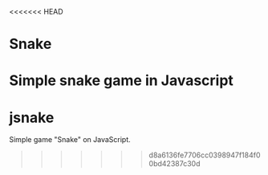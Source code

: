 <<<<<<< HEAD
# Snake
Simple snake game in Javascript
=======
# jsnake
Simple game "Snake" on JavaScript.
>>>>>>> d8a6136fe7706cc0398947f184f00bd42387c30d
